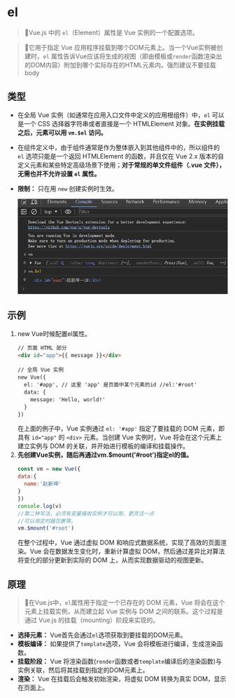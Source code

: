 # el&#x20;

<!-- ## 目录

- [类型](#类型)
- [示例](#示例)
- [原理](#原理) -->

> 📌Vue.js 中的 `el`（Element）属性是 Vue 实例的一个配置选项。

> 📌它用于指定 Vue 应用程序挂载到哪个DOM元素上。当一个Vue实例被创建时，`el` 属性告诉Vue应该将生成的视图（即由模板或`render`函数渲染出的DOM内容）附加到哪个实际存在的HTML元素内。强烈建议不要挂载body

## 类型

- 在全局 Vue 实例（如通常在应用入口文件中定义的应用根组件）中，`el` 可以是一个 CSS 选择器字符串或者直接是一个 HTMLElement 对象。**在实例挂载之后，元素可以用 ****`vm.$el`**** 访问。**
- 在组件定义中，由于组件通常是作为整体嵌入到其他组件中的，所以组件的 `el` 选项只能是一个返回 HTMLElement 的函数，并且仅在 Vue 2.x 版本的自定义元素和某些特定高级场景下使用；**对于常规的单文件组件（.vue 文件），无需也并不允许设置 ****`el`**** 属性。**
- **限制：** 只在用 `new` 创建实例时生效。

  ![](image/image__YRlak01Tr.png)

## 示例

1. new Vue时候配置el属性。
   ```html
   // 页面 HTML 部分
   <div id="app">{{ message }}</div>

   // 全局 Vue 实例
   new Vue({
     el: '#app', // 这里 'app' 是页面中某个元素的id //el:'#root'
     data: {
       message: 'Hello, world!'
     }
   })
   ```
   在上面的例子中，Vue 实例通过 `el: '#app'` 指定了要挂载的 DOM 元素，即具有 `id="app"` 的 `<div>` 元素。当创建 Vue 实例时，Vue 将会在这个元素上建立实例与 DOM 的关联，并开始进行模板的编译和挂载操作。
2. **先创建Vue实例，随后再通过vm.\$mount('#root')指定el的值。**
   ```javascript
   const vm = new Vue({
   data:{
     name:'赵新坤'
   }
   })
   console.log(v)
   //第二种写法，必须有变量接收实例才可以用，更灵活一点
   //可以用定时器包裹等。 
   vm.$mount('#root') 
   ```
   在整个过程中，Vue 通过虚拟 DOM 和响应式数据系统，实现了高效的页面渲染。Vue 会在数据发生变化时，重新计算虚拟 DOM，然后通过差异比对算法将变化的部分更新到实际的 DOM 上，从而实现数据驱动的视图更新。

## 原理

> 📌在Vue.js中，`el`属性用于指定一个已存在的 DOM 元素，Vue 将会在这个元素上挂载实例，从而建立起 Vue 实例与 DOM 之间的联系。这个过程是通过 Vue.js 的挂载（mounting）阶段来实现的。

- **选择元素：** Vue首先会通过`el`选项获取到要挂载的DOM元素。
- **模板编译：** 如果提供了`template`选项，Vue 会将模板进行编译，生成渲染函数。
- **挂载阶段：** Vue 将渲染函数(`render`函数或者`template`编译后的渲染函数)与实例关联，然后将其挂载到指定的DOM元素上。
- **渲染：** Vue 在挂载后会触发初始渲染，将虚拟 DOM 转换为真实 DOM，显示在页面上。
